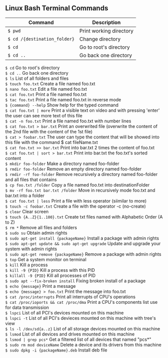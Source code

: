 ## Linux Bash Terminal Commands
| Command | Description |
| --- | --- |
| ```$ pwd``` | Print working directory |
| ```$ cd /{destination_folder}``` | Change directory |
| ```$ cd ``` | Go to root's directory |
| ```$ cd ..``` | Go back one directory |

```$ cd```                                              Go to root's directory<br>
```$ cd ..```                                           Go back one directory<br>
```$ ls```	                                            List of all folders and files<br>
```$ touch foo.txt```                                   Create a file named foo.txt<br>
```$ nano foo.txt```                                    Edit a file named foo.txt<br>
```$ cat foo.txt```					                            Print a file named foo.txt<br>
```$ tac foo.txt```					                            Print a file named foo.txt in reverse mode<br>
```$ {command} --help```			                          Show help for the typed command</b><br>
```$ cat foo.txt | more```			                        Print a visible text on video and with pressing 'enter' the
                                                        user can see more text of this file<br>
```$ cat -n foo.txt```				                          Print a file named foo.txt with number lines<br>
```$ cat foo.txt > bar.txt```			                      Print an overwrited file (overwrite the content of the 2nd file                                                               with the content of the 1st file)<br>
```$ cat > foobar.txt```				                        The user can type the content that will be showed into this file                                                             with the command $ cat fileName.txt<br>
```$ cat foo.txt >> bar.txt```		                      Print into bar.txt 2 times the content of foo.txt<br>
```$ cat foo.txt | sort > bar.txt```	                  Print into bar.txt the foo.txt's sorted content<br>
```$ mkdir foo-folder```			                          Make a directory named foo-folder<br>
```$ rmdir foo-folder```			                          Remove an empty directory named foo-folder<br>
```$ rmdir -rf foo-folder```					                  Remove recursively a directory named foo-folder and all files that                                                           contains<br>
```$ cp foo.txt /folder```	                            Copy a file named foo.txt into destinationFolder<br>
```$ mv -rf foo.txt bar.txt /folder```		              Move in recursively mode foo.txt and bar.txt into a folder<br>
```$ cat foo.txt | less```				                      Print a file with less operator (siimilar to more)<br>
```$ touch -c foobar.txt```				                      Create a file with the operator -c  (no-create)<br>
```$ clear```							                              Clear screen<br>
```$ touch {A..Z}{1..100}.txt```			                  Create txt files named with Alphabetic Order (A to Z)<br>
```$ rm *``` 							                              Remove all files and folders<br>
```$ sudo su```							                            Obtain admin rights<br>
```$ sudo apt-get install {packageName}```		          Install a package with admin rights<br>
```$ sudo apt-get update && sudo apt-get upgrade```	    Update and upgrade your system with admin rights<br>
```$ sudo apt-get remove {packageName}```				        Remove a package with admin rights<br>
```$ top```								                              Get a system monitor on terminal<br>
```$ kill```					                                  Kill a process<br>
```$ kill -9 {PID}```					                          Kill a process with this PID<br>
```$ killall -9 {PID}```						                    Kill all processes of PID<br>
```$ sudo apt --fix-broken install```				            Fixing broken install of a package<br>
```$ echo {message}```				                          Print a message<br>
```$ echo {message} > foo.txt```					              Print the message into foo.txt<br>
```$ cat /proc/interrupts```							              Print all interrupts of CPU's operations<br>
```$ cat /proc/ioports && cat /proc/dma```		          Print a CPU's components list use for data transmission<br>
```$ lspci```						                                List of all PCI's devices mounted on this machine<br>
```$ lspci -t```							                          List of all PCI's devieces mounted on this machine with tree's                                                               view<br>
```$ ls -l /dev/sd{a..z}```				   	                  List of all storage devices mounted on this machine<br>
```$ lsmod```								                            List of all devices and drives mounted on this machine<br>
```$ lsmod | grep pcs*```							                  Get a filtered list of all devices that named "pcs*"<br>
```$ sudo rm mod deviceName```						              Delete a device and its drivers from this machine<br>
```$ sudo dpkg -i {packageName}.deb``` 					        Install deb file<br>


